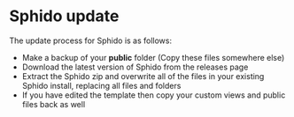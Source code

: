 <!--
id: updating
title: How to update Sphido CMS
template: ../../layout.docs.latte
-->

# Sphido update

The update process for Sphido is as follows:

- Make a backup of your **public** folder (Copy these files somewhere else)
- Download the latest version of Sphido from the releases page
- Extract the Sphido zip and overwrite all of the files in your existing Sphido install, replacing all files and folders
- If you have edited the template then copy your custom views and public files back as well